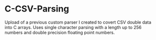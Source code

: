 # C-CSV-Parsing
Upload of a previous custom parser I created to covert CSV double data into C arrays. Uses single character parsing with a length up to 256 numbers and double precision floating point numbers.
